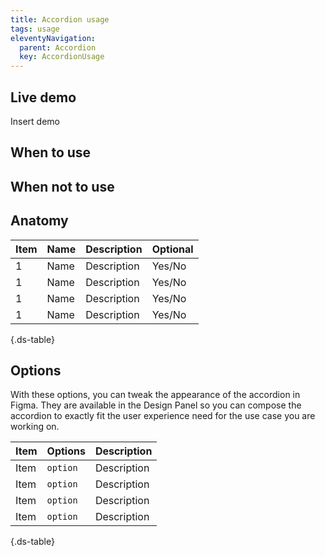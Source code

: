 ```yaml
---
title: Accordion usage
tags: usage
eleventyNavigation:
  parent: Accordion
  key: AccordionUsage
---
```

<section>

## Live demo

Insert demo

</section>

<section>

## When to use


</section>

<section>

## When not to use


</section>

<section>

## Anatomy

<div class="ds-table-wrapper">

|Item|Name| Description | Optional|
|-|-|-|-|
|1|Name	|Description|Yes/No|
|1|Name	|Description|Yes/No|
|1|Name	|Description|Yes/No|
|1|Name	|Description|Yes/No|

{.ds-table}

</div>

</section>

<section>

## Options

With these options, you can tweak the appearance of the accordion in Figma. They are available in the Design Panel so you can compose the accordion to exactly fit the user experience need for the use case you are working on.

<div class="ds-table-wrapper">

|Item|Options|Description|
|-|-|-|
|Item|`option`|Description|
|Item|`option`|Description|
|Item|`option`|Description|
|Item|`option`|Description|



{.ds-table}
</div>

</section>
